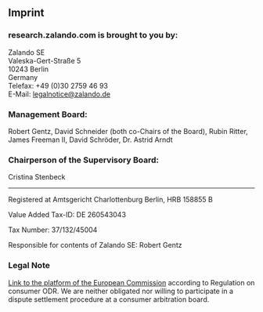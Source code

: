 ## Imprint


### research.zalando.com is brought to you by: 

Zalando SE  
Valeska-Gert-Straße 5  
10243 Berlin  
Germany  
Telefax: +49 (0)30 2759 46 93  
E-Mail: legalnotice@zalando.de  

### Management Board: 
Robert Gentz, David Schneider (both co-Chairs of the Board), Rubin Ritter, James Freeman II, David Schröder, Dr. Astrid Arndt

### Chairperson of the Supervisory Board: 
Cristina Stenbeck


 
---

Registered at Amtsgericht Charlottenburg Berlin, HRB 158855 B 

Value Added Tax-ID: DE 260543043 

Tax Number: 37/132/45004

Responsible for contents of Zalando SE: Robert Gentz

### Legal Note
[Link to the platform of the European Commission](http://ec.europa.eu/consumers/odr/) according to Regulation on consumer ODR. We are neither obligated nor willing to participate in a dispute settlement procedure at a consumer arbitration board.

